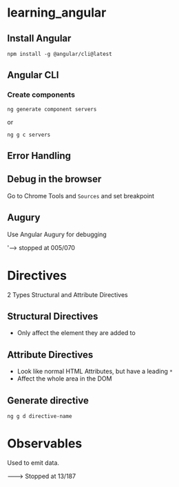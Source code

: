 # learning_angular

## Install Angular

`npm install -g @angular/cli@latest`

## Angular CLI

### Create components

`ng generate component servers`

or

`ng g c servers`

## Error Handling

## Debug in the browser

Go to Chrome Tools and `Sources` and set breakpoint

## Augury

Use Angular Augury for debugging

'--> stopped at 005/070

# Directives

2 Types Structural and  Attribute Directives

## Structural Directives
* Only affect the element they are added to

## Attribute Directives
* Look like normal HTML Attributes, but have a leading `*`
* Affect the whole area in the DOM

## Generate directive

`ng g d directive-name`

# Observables

Used to emit data.



---> Stopped at 13/187
